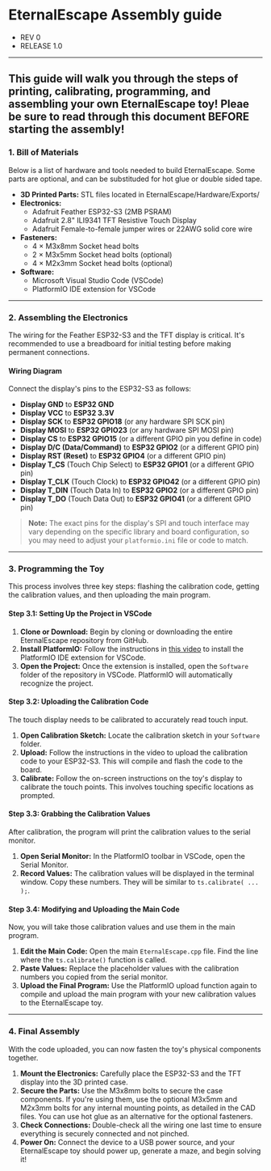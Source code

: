 # EternalEscape Assembly guide
 - REV 0
 - RELEASE 1.0
---

This guide will walk you through the steps of printing, calibrating, programming, and assembling your own EternalEscape toy!
Pleae be sure to read through this document BEFORE starting the assembly!
---

### **1. Bill of Materials**

Below is a list of hardware and tools needed to build EternalEscape. 
Some parts are optional, and can be substituded for hot glue or double sided tape. 

  * **3D Printed Parts:** STL files located in EternalEscape/Hardware/Exports/
  * **Electronics:**
    - Adafruit Feather ESP32-S3 (2MB PSRAM)
    - Adafruit 2.8" ILI9341 TFT Resistive Touch Display
    - Adafruit Female-to-female jumper wires or 22AWG solid core wire
  * **Fasteners:**
    - 4 × M3x8mm Socket head bolts
    - 2 × M3x5mm Socket head bolts (optional)
    - 4 × M2x3mm Socket head bolts (optional)
  * **Software:**
    - Microsoft Visual Studio Code (VSCode)
    - PlatformIO IDE extension for VSCode

-----

### **2. Assembling the Electronics**

The wiring for the Feather ESP32-S3 and the TFT display is critical. It's recommended to use a breadboard for initial testing before making permanent connections.

#### **Wiring Diagram**

Connect the display's pins to the ESP32-S3 as follows:

  * **Display GND** to **ESP32 GND**
  * **Display VCC** to **ESP32 3.3V**
  * **Display SCK** to **ESP32 GPIO18** (or any hardware SPI SCK pin)
  * **Display MOSI** to **ESP32 GPIO23** (or any hardware SPI MOSI pin)
  * **Display CS** to **ESP32 GPIO15** (or a different GPIO pin you define in code)
  * **Display D/C (Data/Command)** to **ESP32 GPIO2** (or a different GPIO pin)
  * **Display RST (Reset)** to **ESP32 GPIO4** (or a different GPIO pin)
  * **Display T\_CS** (Touch Chip Select) to **ESP32 GPIO1** (or a different GPIO pin)
  * **Display T\_CLK** (Touch Clock) to **ESP32 GPIO42** (or a different GPIO pin)
  * **Display T\_DIN** (Touch Data In) to **ESP32 GPIO2** (or a different GPIO pin)
  * **Display T\_DO** (Touch Data Out) to **ESP32 GPIO41** (or a different GPIO pin)

> **Note:** The exact pins for the display's SPI and touch interface may vary depending on the specific library and board configuration, so you may need to adjust your `platformio.ini` file or code to match.

-----

### **3. Programming the Toy**

This process involves three key steps: flashing the calibration code, getting the calibration values, and then uploading the main program.

#### **Step 3.1: Setting Up the Project in VSCode**

1.  **Clone or Download:** Begin by cloning or downloading the entire EternalEscape repository from GitHub.
2.  **Install PlatformIO:** Follow the instructions in [this video](https://www.google.com/search?q=https://www.youtube.com/watch%3Fv%3DR9j-o3c20Kk) to install the PlatformIO IDE extension for VSCode.
3.  **Open the Project:** Once the extension is installed, open the `Software` folder of the repository in VSCode. PlatformIO will automatically recognize the project.

#### **Step 3.2: Uploading the Calibration Code**

The touch display needs to be calibrated to accurately read touch input.

1.  **Open Calibration Sketch:** Locate the calibration sketch in your `Software` folder.
2.  **Upload:** Follow the instructions in the video to upload the calibration code to your ESP32-S3. This will compile and flash the code to the board.
3.  **Calibrate:** Follow the on-screen instructions on the toy's display to calibrate the touch points. This involves touching specific locations as prompted.

#### **Step 3.3: Grabbing the Calibration Values**

After calibration, the program will print the calibration values to the serial monitor.

1.  **Open Serial Monitor:** In the PlatformIO toolbar in VSCode, open the Serial Monitor.
2.  **Record Values:** The calibration values will be displayed in the terminal window. Copy these numbers. They will be similar to `ts.calibrate( ... );`.

#### **Step 3.4: Modifying and Uploading the Main Code**

Now, you will take those calibration values and use them in the main program.

1.  **Edit the Main Code:** Open the main `EternalEscape.cpp` file. Find the line where the `ts.calibrate()` function is called.
2.  **Paste Values:** Replace the placeholder values with the calibration numbers you copied from the serial monitor.
3.  **Upload the Final Program:** Use the PlatformIO upload function again to compile and upload the main program with your new calibration values to the EternalEscape toy.

-----

### **4. Final Assembly**

With the code uploaded, you can now fasten the toy's physical components together.

1.  **Mount the Electronics:** Carefully place the ESP32-S3 and the TFT display into the 3D printed case.
2.  **Secure the Parts:** Use the M3x8mm bolts to secure the case components. If you're using them, use the optional M3x5mm and M2x3mm bolts for any internal mounting points, as detailed in the CAD files. You can use hot glue as an alternative for the optional fasteners.
3.  **Check Connections:** Double-check all the wiring one last time to ensure everything is securely connected and not pinched.
4.  **Power On:** Connect the device to a USB power source, and your EternalEscape toy should power up, generate a maze, and begin solving it\!
